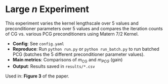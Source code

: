 # Large $n$ Experiment

This experiment varies the kernel lengthscale over 5 values and preconditioner parameters over 5 values and compares the iteration counts of CG vs. various PCG preconditioners using Matern 7/2 Kernel.

- **Config**: See `config.yaml`
- **Reproduce**: Run `python run.py` or `python run_batch.py` to run batched PCG (batches the 5 different preconditioner parameter values). 
- **Main metrics**: Comparisons of $m_{\text{CG}}$ and $m_{{PCG}}$ (gain)
- **Output**: Results saved in `results/*.csv`

Used in: **Figure 3** of the paper.
